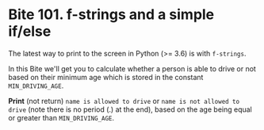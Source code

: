 # Bite 101. f-strings and a simple if/else

The latest way to print to the screen in Python (>= 3.6) is with `f-strings`.

In this Bite we'll get you to calculate whether a person is able to drive or not based on their minimum age which is stored in the constant `MIN_DRIVING_AGE`.

**Print** (not return) `name is allowed to drive` or `name is not allowed to drive` (note there is no period (.) at the end), based on the age being equal or greater than `MIN_DRIVING_AGE`.
